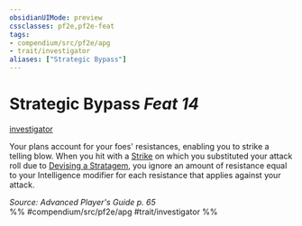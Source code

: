 ```yaml
---
obsidianUIMode: preview
cssclasses: pf2e,pf2e-feat
tags:
- compendium/src/pf2e/apg
- trait/investigator
aliases: ["Strategic Bypass"]
---
```

# Strategic Bypass  *Feat 14*  
[investigator](rules/traits/investigator-apg.md "Investigator Class Trait")  


Your plans account for your foes' resistances, enabling you to strike a telling blow. When you hit with a [Strike](rules/actions/strike.md) on which you substituted your attack roll due to [Devising a Stratagem](rules/actions/devise-a-stratagem-apg.md), you ignore an amount of resistance equal to your Intelligence modifier for each resistance that applies against your attack.

*Source: Advanced Player's Guide p. 65*  
%% #compendium/src/pf2e/apg #trait/investigator %%